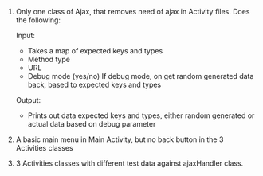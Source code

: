 1. Only one class of Ajax, that removes need of ajax in Activity files. Does the following:
   
    Input:
    - Takes a map of expected keys and types
    - Method type
    - URL
    - Debug mode (yes/no)
      If debug mode, on get random generated data back, based to expected keys and types
      
    Output:
     - Prints out data expected keys and types, either random generated or actual data based on debug parameter
3. A basic main menu in Main Activity, but no back button in the 3 Activities classes
4. 3 Activities classes with different test data against ajaxHandler class.
